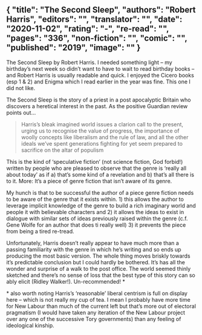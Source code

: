 {
 "title": "The Second Sleep",
 "authors": "Robert Harris",
 "editors": "",
 "translator": "",
 "date": "2020-11-02",
 "rating": "-",
 "re-read": "",
 "pages": "336",
 "non-fiction": "",
 "comic": "",
 "published": "2019",
 "image": ""
}
---

The Second Sleep by Robert Harris. I needed something light – my birthday’s next week so didn’t want to have to wait to read birthday books – and Robert Harris is usually readable and quick. I enjoyed the Cicero books (esp 1 & 2) and Enigma which I read earlier in the year was fine. This one I did not like.

The Second Sleep is the story of a priest in a post apocalyptic Britain who discovers a heretical interest in the past. As the positive Guardian review points out…

>Harris’s bleak imagined world issues a clarion call to the present, urging us to recognise the value of progress, the importance of woolly concepts like liberalism and the rule of law, and all the other ideals we’ve spent generations fighting for yet seem prepared to sacrifice on the altar of populism

This is the kind of ‘speculative fiction’ (not science fiction, God forbid!) written by people who are pleased to observe that the genre is ‘really all about today’ as if a) that’s some kind of a revelation and b) that’s all there is to it. More: It’s a piece of genre fiction that isn’t aware of its genre.

My hunch is that to be successful the author of a piece genre fiction needs to be aware of the genre that it exists within. 1) this allows the author to leverage implicit knowledge of the genre to build a rich imaginary world and people it with believable characters and 2) it allows the ideas to exist in dialogue with similar sets of ideas previously raised within the genre (c.f. Gene Wolfe for an author that does ti really well) 3) it prevents the piece from being a tired re-tread.

Unfortunately, Harris doesn’t really appear to have much more than a passing familiarity with the genre in which he’s writing and so ends up producing the most basic version. The whole thing moves briskly towards it’s predictable conclusion but I could hardly be bothered. It’s has all the wonder and surprise of a walk to the post office. The world seemed thinly sketched and there’s no sense of loss that the best type of this story can so ably elicit (Ridley Walker!). Un-recommended! *

\* also worth noting Harris’s ‘reasonable’ liberal centrism is full on display here – which is not really my cup of tea. I mean I probably have more time for New Labour than much of the current left but that’s more out of electoral pragmatism (I would have taken any iteration of the New Labour project over any one of the successive Tory governments) than any feeling of ideological kinship.
